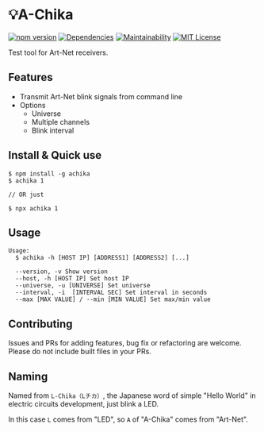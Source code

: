 # 💡A-Chika
[![npm version](https://badge.fury.io/js/achika.svg)](https://badge.fury.io/js/achika)
[![Dependencies](https://david-dm.org/nandenjin/achika.svg)](https://david-dm.org/nandenjin/achika)
[![Maintainability](https://api.codeclimate.com/v1/badges/8f649adb46919e5838fa/maintainability)](https://codeclimate.com/github/nandenjin/achika/maintainability)
[![MIT License](http://img.shields.io/badge/license-MIT-blue.svg?style=flat)](LICENSE)


Test tool for Art-Net receivers.

## Features
- Transmit Art-Net blink signals from command line
- Options
  - Universe
  - Multiple channels
  - Blink interval

## Install & Quick use
```
$ npm install -g achika
$ achika 1

// OR just

$ npx achika 1
```

## Usage
```
Usage:
  $ achika -h [HOST IP] [ADDRESS1] [ADDRESS2] [...]

  --version, -v Show version
  --host, -h [HOST IP] Set host IP
  --universe, -u [UNIVERSE] Set universe
  --interval, -i  [INTERVAL SEC] Set interval in seconds
  --max [MAX VALUE] / --min [MIN VALUE] Set max/min value
```

## Contributing
Issues and PRs for adding features, bug fix or refactoring are welcome. Please do not include built files in your PRs.

## Naming
Named from `L-Chika（Lチカ）`, the Japanese word of simple "Hello World" in electric circuits development, just blink a LED.

In this case `L` comes from "LED", so `A` of "A-Chika" comes from "Art-Net".
